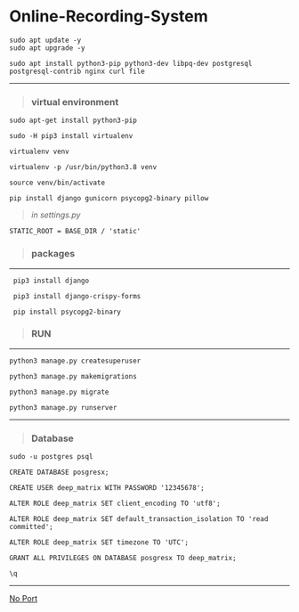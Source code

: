 # Online-Recording-System
```
sudo apt update -y
sudo apt upgrade -y
```
```
sudo apt install python3-pip python3-dev libpq-dev postgresql postgresql-contrib nginx curl file
```
---
> ### virtual environment
```
sudo apt-get install python3-pip
```
```
sudo -H pip3 install virtualenv 
```
```
virtualenv venv 
```
```
virtualenv -p /usr/bin/python3.8 venv
```
```
source venv/bin/activate
```
```
pip install django gunicorn psycopg2-binary pillow
```
> *in settings.py*
```
STATIC_ROOT = BASE_DIR / 'static'
```
> ### packages
---
```
 pip3 install django
 ```
```
 pip3 install django-crispy-forms
 ```
```
 pip install psycopg2-binary
 ```
 > ### RUN
 ---
```
python3 manage.py createsuperuser
```
```
python3 manage.py makemigrations
```
```
python3 manage.py migrate
```
```
python3 manage.py runserver
```
---
> ### Database
```
sudo -u postgres psql
```
```
CREATE DATABASE posgresx;
```
```
CREATE USER deep_matrix WITH PASSWORD '12345678';
```
```
ALTER ROLE deep_matrix SET client_encoding TO 'utf8';
```
```
ALTER ROLE deep_matrix SET default_transaction_isolation TO 'read committed';
```
```
ALTER ROLE deep_matrix SET timezone TO 'UTC';
```
```
GRANT ALL PRIVILEGES ON DATABASE posgresx TO deep_matrix;
```
```
\q
```
---
[No Port](https://www.digitalocean.com/community/tutorials/how-to-set-up-django-with-postgres-nginx-and-gunicorn-on-ubuntu-18-04,
"Gunicorn") 

